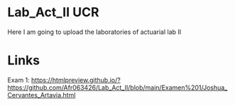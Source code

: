 # Lab_Act_II UCR
Here I am going to upload the laboratories of actuarial lab II
# Links
Exam 1: https://htmlpreview.github.io/?https://github.com/Afr063426/Lab_Act_II/blob/main/Examen%201/Joshua_Cervantes_Artavia.html
